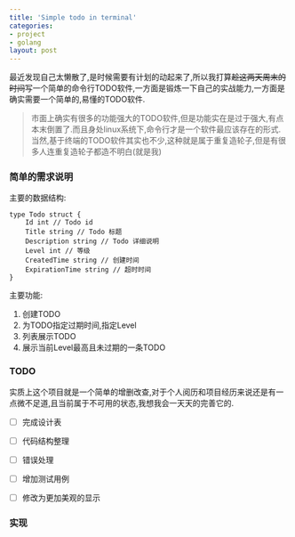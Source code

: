 ```yaml
---
title: 'Simple todo in terminal'
categories:
- project
- golang
layout: post
---
```

最近发现自己太懒散了,是时候需要有计划的动起来了,所以我打算~~趁这两天周末的时间~~写一个简单的命令行TODO软件,一方面是锻炼一下自己的实战能力,一方面是确实需要一个简单的,易懂的TODO软件.

> 市面上确实有很多的功能强大的TODO软件,但是功能实在是过于强大,有点本末倒置了.而且身处linux系统下,命令行才是一个软件最应该存在的形式.  
> 当然,基于终端的TODO软件其实也不少,这种就是属于重复造轮子,但是有很多人连重复造轮子都造不明白(就是我)

### 简单的需求说明

主要的数据结构: 
```golang
type Todo struct {
	Id int // Todo id
	Title string // Todo 标题
	Description string // Todo 详细说明 
	Level int // 等级
	CreatedTime string // 创建时间
	ExpirationTime string // 超时时间
}
```

主要功能:
1. 创建TODO
2. 为TODO指定过期时间,指定Level
3. 列表展示TODO
4. 展示当前Level最高且未过期的一条TODO

### TODO

实质上这个项目就是一个简单的增删改查,对于个人阅历和项目经历来说还是有一点微不足道,且当前属于不可用的状态,我想我会一天天的完善它的.

- [ ] 完成设计表 
- [ ] 代码结构整理 
- [ ] 错误处理
- [ ] 增加测试用例
- [ ] 修改为更加美观的显示


### 实现
